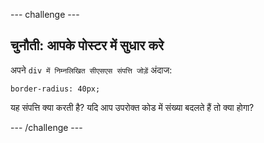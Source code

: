 \--- challenge \---

## चुनौती: आपके पोस्टर में सुधार करे

अपने ` div में निम्नलिखित सीएसएस संपत्ति जोड़ें ` अंदाज:

    border-radius: 40px;
    

यह संपत्ति क्या करती है? यदि आप उपरोक्त कोड में संख्या बदलते हैं तो क्या होगा?

\--- /challenge \---